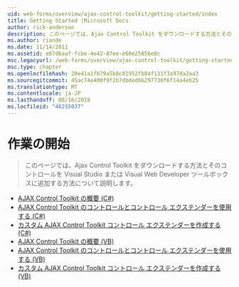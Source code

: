 ```yaml
---
uid: web-forms/overview/ajax-control-toolkit/getting-started/index
title: Getting Started |Microsoft Docs
author: rick-anderson
description: このページでは、Ajax Control Toolkit をダウンロードする方法とそのコントロールを Visual Studio または Visual Web Developer ツールボックスに追加する方法について説明します。
ms.author: riande
ms.date: 11/14/2011
ms.assetid: e87dbaaf-fcbe-4e42-87ee-e60e25856e8c
msc.legacyurl: /web-forms/overview/ajax-control-toolkit/getting-started
msc.type: chapter
ms.openlocfilehash: 20e41a1fb79a5b8c81952fb84f131f3a97da2aa3
ms.sourcegitcommit: 45ac74e400f9f2b7dbded66297730f6f14a4eb25
ms.translationtype: MT
ms.contentlocale: ja-JP
ms.lasthandoff: 08/16/2018
ms.locfileid: "48255037"
---
```

<a name="getting-started"></a>作業の開始
====================
> このページでは、Ajax Control Toolkit をダウンロードする方法とそのコントロールを Visual Studio または Visual Web Developer ツールボックスに追加する方法について説明します。


- [AJAX Control Toolkit の概要 (C#)](get-started-with-the-ajax-control-toolkit-cs.md)
- [AJAX Control Toolkit のコントロールとコントロール エクステンダーを使用する (C#)](using-ajax-control-toolkit-controls-and-control-extenders-cs.md)
- [カスタム AJAX Control Toolkit コントロール エクステンダーを作成する (C#)](creating-a-custom-ajax-control-toolkit-control-extender-cs.md)
- [AJAX Control Toolkit の概要 (VB)](get-started-with-the-ajax-control-toolkit-vb.md)
- [AJAX Control Toolkit のコントロールとコントロール エクステンダーを使用する (VB)](using-ajax-control-toolkit-controls-and-control-extenders-vb.md)
- [カスタム AJAX Control Toolkit コントロール エクステンダーを作成する (VB)](creating-a-custom-ajax-control-toolkit-control-extender-vb.md)
